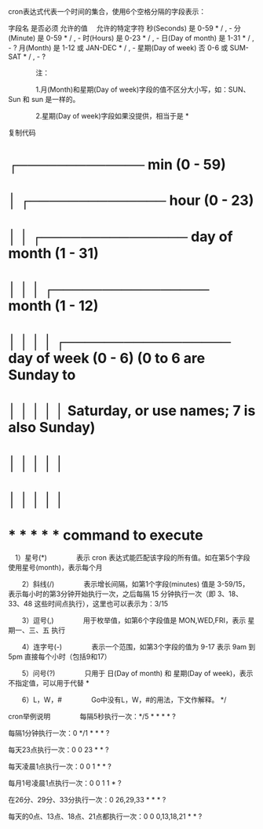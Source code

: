 cron表达式代表一个时间的集合，使用6个空格分隔的字段表示：

字段名	是否必须	允许的值　	允许的特定字符
秒(Seconds)	是	0-59	* / , -
分(Minute)	是	0-59	* / , -
时(Hours)	是	0-23	* / , -
日(Day of month)	是	1-31	* / , - ?
月(Month)	是	1-12 或 JAN-DEC	* / , -
星期(Day of week)	否	0-6 或 SUM-SAT	* / , - ?

　　　　注：

　　　　1.月(Month)和星期(Day of week)字段的值不区分大小写，如：SUN、Sun 和 sun 是一样的。

　　　　2.星期(Day of week)字段如果没提供，相当于是 *

复制代码
# ┌───────────── min (0 - 59)
# │ ┌────────────── hour (0 - 23)
# │ │ ┌─────────────── day of month (1 - 31)
# │ │ │ ┌──────────────── month (1 - 12)
# │ │ │ │ ┌───────────────── day of week (0 - 6) (0 to 6 are Sunday to
# │ │ │ │ │                  Saturday, or use names; 7 is also Sunday)
# │ │ │ │ │
# │ │ │ │ │
# * * * * *  command to execute
　1）星号(*)
　　　　表示 cron 表达式能匹配该字段的所有值。如在第5个字段使用星号(month)，表示每个月

　　2）斜线(/)
　　　　表示增长间隔，如第1个字段(minutes) 值是 3-59/15，表示每小时的第3分钟开始执行一次，之后每隔 15 分钟执行一次（即 3、18、33、48 这些时间点执行），这里也可以表示为：3/15

　　3）逗号(,)
　　　　用于枚举值，如第6个字段值是 MON,WED,FRI，表示 星期一、三、五 执行

　　4）连字号(-)
　　　　表示一个范围，如第3个字段的值为 9-17 表示 9am 到 5pm 直接每个小时（包括9和17）

　　5）问号(?)
　　　　只用于 日(Day of month) 和 星期(Day of week)，表示不指定值，可以用于代替 *

　　6）L，W，#
　　　　Go中没有L，W，#的用法，下文作解释。
*/

cron举例说明
　　　　每隔5秒执行一次：*/5 * * * * ?

每隔1分钟执行一次：0 */1 * * * ?

每天23点执行一次：0 0 23 * * ?

每天凌晨1点执行一次：0 0 1 * * ?

每月1号凌晨1点执行一次：0 0 1 1 * ?

在26分、29分、33分执行一次：0 26,29,33 * * * ?

每天的0点、13点、18点、21点都执行一次：0 0 0,13,18,21 * * ?